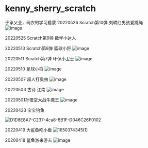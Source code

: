 # kenny_sherry_scratch
子承父业，码农的学习启蒙
20220526 Scratch第10弹 刘畊红男孩爱跳绳
![image](https://user-images.githubusercontent.com/28592300/170505053-e3526691-2427-440e-a950-4405821740fe.png)

20220525 Scratch第9弹 数学小达人


20220513 Scratch第8弹 篮球小将
![image](https://user-images.githubusercontent.com/28592300/168295465-69dcdbe9-5a6d-4ecc-9392-f6cf2150be84.png)


20220511 Scratch第7弹  环保小卫士
![image](https://user-images.githubusercontent.com/28592300/167867358-9640b5f5-ca26-482e-a73e-fc4cd189f245.png)


20220510 足球小将
![image](https://user-images.githubusercontent.com/28592300/167646796-dc2f25ec-749c-4814-94dd-426fd8ea8f6f.png)


20220507 超人打臭虫
![image](https://user-images.githubusercontent.com/28592300/167258394-145ada64-aec1-41a9-b0ba-7f5c14b061b2.png)


20220503 古诗 江南
![image](https://user-images.githubusercontent.com/28592300/166453339-345257c9-ec25-4ba6-a99b-0bdfa20f08eb.png)


20220501孙悟空大战牛魔王
![image](https://user-images.githubusercontent.com/28592300/166148149-310b6f65-a8f7-4a46-a2c2-9ab0fd2fa30f.png)


20220423 宝宝钓鱼

![D1D8E8A7-C237-4ca8-8B1F-D046C26F0102](https://user-images.githubusercontent.com/28592300/164896599-62778f53-cdd2-40bf-8e33-17dcddcbc5bc.png)


20220419 大鲨鱼吃小鱼
![1650374345(1)](https://user-images.githubusercontent.com/28592300/164013425-6e5cda2f-6fb8-46f0-8f64-4168812b8996.png)


20200418 鲨鱼游来游去
![image](https://user-images.githubusercontent.com/28592300/163818448-a06e4fda-c605-495d-8f00-69c606d7c6d4.png)
